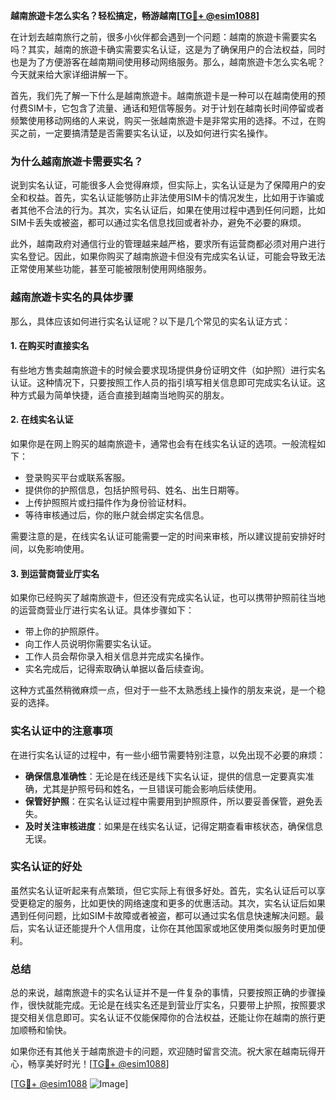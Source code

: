 **越南旅遊卡怎么实名？轻松搞定，畅游越南[[TG💪+ @esim1088](https://t.me/s/esim1088)]**

在计划去越南旅行之前，很多小伙伴都会遇到一个问题：越南的旅遊卡需要实名吗？其实，越南的旅遊卡确实需要实名认证，这是为了确保用户的合法权益，同时也是为了方便游客在越南期间使用移动网络服务。那么，越南旅遊卡怎么实名呢？今天就来给大家详细讲解一下。

首先，我们先了解一下什么是越南旅遊卡。越南旅遊卡是一种可以在越南使用的预付费SIM卡，它包含了流量、通话和短信等服务。对于计划在越南长时间停留或者频繁使用移动网络的人来说，购买一张越南旅遊卡是非常实用的选择。不过，在购买之前，一定要搞清楚是否需要实名认证，以及如何进行实名操作。

### **为什么越南旅遊卡需要实名？**

说到实名认证，可能很多人会觉得麻烦，但实际上，实名认证是为了保障用户的安全和权益。首先，实名认证能够防止非法使用SIM卡的情况发生，比如用于诈骗或者其他不合法的行为。其次，实名认证后，如果在使用过程中遇到任何问题，比如SIM卡丢失或被盗，都可以通过实名信息找回或者补办，避免不必要的麻烦。

此外，越南政府对通信行业的管理越来越严格，要求所有运营商都必须对用户进行实名登记。因此，如果你购买了越南旅遊卡但没有完成实名认证，可能会导致无法正常使用某些功能，甚至可能被限制使用网络服务。

### **越南旅遊卡实名的具体步骤**

那么，具体应该如何进行实名认证呢？以下是几个常见的实名认证方式：

#### **1. 在购买时直接实名**
有些地方售卖越南旅遊卡的时候会要求现场提供身份证明文件（如护照）进行实名认证。这种情况下，只要按照工作人员的指引填写相关信息即可完成实名认证。这种方式最为简单快捷，适合直接到越南当地购买的朋友。

#### **2. 在线实名认证**
如果你是在网上购买的越南旅遊卡，通常也会有在线实名认证的选项。一般流程如下：
- 登录购买平台或联系客服。
- 提供你的护照信息，包括护照号码、姓名、出生日期等。
- 上传护照照片或扫描件作为身份验证材料。
- 等待审核通过后，你的账户就会绑定实名信息。

需要注意的是，在线实名认证可能需要一定的时间来审核，所以建议提前安排好时间，以免影响使用。

#### **3. 到运营商营业厅实名**
如果你已经购买了越南旅遊卡，但还没有完成实名认证，也可以携带护照前往当地的运营商营业厅进行实名认证。具体步骤如下：
- 带上你的护照原件。
- 向工作人员说明你需要实名认证。
- 工作人员会帮你录入相关信息并完成实名操作。
- 实名完成后，记得索取确认单据以备后续查询。

这种方式虽然稍微麻烦一点，但对于一些不太熟悉线上操作的朋友来说，是一个稳妥的选择。

### **实名认证中的注意事项**

在进行实名认证的过程中，有一些小细节需要特别注意，以免出现不必要的麻烦：

- **确保信息准确性**：无论是在线还是线下实名认证，提供的信息一定要真实准确，尤其是护照号码和姓名，一旦错误可能会影响后续使用。
- **保管好护照**：在实名认证过程中需要用到护照原件，所以要妥善保管，避免丢失。
- **及时关注审核进度**：如果是在线实名认证，记得定期查看审核状态，确保信息无误。

### **实名认证的好处**

虽然实名认证听起来有点繁琐，但它实际上有很多好处。首先，实名认证后可以享受更稳定的服务，比如更快的网络速度和更多的优惠活动。其次，实名认证后如果遇到任何问题，比如SIM卡故障或者被盗，都可以通过实名信息快速解决问题。最后，实名认证还能提升个人信用度，让你在其他国家或地区使用类似服务时更加便利。

### **总结**

总的来说，越南旅遊卡的实名认证并不是一件复杂的事情，只要按照正确的步骤操作，很快就能完成。无论是在线实名还是到营业厅实名，只要带上护照，按照要求提交相关信息即可。实名认证不仅能保障你的合法权益，还能让你在越南的旅行更加顺畅和愉快。

如果你还有其他关于越南旅遊卡的问题，欢迎随时留言交流。祝大家在越南玩得开心，畅享美好时光！[[TG💪+ @esim1088](https://t.me/s/esim1088)]

[[TG💪+ @esim1088](https://t.me/s/esim1088) ![Image](https://i.postimg.cc/4NQfJmqS/Snipaste-2025-05-13-00-14-12.png)]